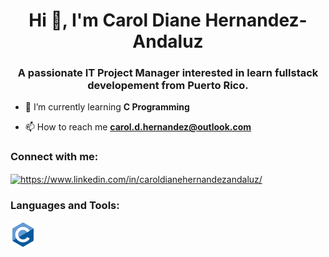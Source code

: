 <h1 align="center">Hi 👋, I'm Carol Diane Hernandez-Andaluz</h1>
<h3 align="center">A passionate IT Project Manager interested in learn fullstack developement from Puerto Rico.</h3>

- 🌱 I’m currently learning **C Programming**

- 📫 How to reach me **carol.d.hernandez@outlook.com**

<h3 align="left">Connect with me:</h3>
<p align="left">
<a href="https://linkedin.com/in/https://www.linkedin.com/in/caroldianehernandezandaluz/" target="blank"><img align="center" src="https://raw.githubusercontent.com/rahuldkjain/github-profile-readme-generator/master/src/images/icons/Social/linked-in-alt.svg" alt="https://www.linkedin.com/in/caroldianehernandezandaluz/" height="30" width="40" /></a>
</p>

<h3 align="left">Languages and Tools:</h3>
<p align="left"> <a href="https://www.cprogramming.com/" target="_blank" rel="noreferrer"> <img src="https://raw.githubusercontent.com/devicons/devicon/master/icons/c/c-original.svg" alt="c" width="40" height="40"/> </a> </p>

